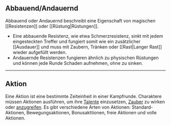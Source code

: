 ## Abbauend/Andauernd
Abbauend oder Andauernd beschreibt eine Eigenschaft von magischen [[Resistenzen]] oder [[Rüstung|Rüstungen]].

-   Eine abbauende Resistenz, wie etwa Schmerzresistenz, sinkt mit jedem eingesteckten Treffer und fungiert somit wie ein zusätzlicher [[Ausdauer]] und muss mit Zaubern, Tränken oder [[Rast|Langer Rast]] wieder aufgefüllt werden.
-   Andauernde Resistenzen fungieren ähnlich zu physischen Rüstungen und können jede Runde Schaden aufnehmen, ohne zu sinken.

---

## Aktion

Eine Aktion ist eine bestimmte Zeiteinheit in einer Kampfrunde. Charaktere müssen Aktionen ausführen, um ihre [Talente](https://jaegerstein.github.io/#Talente) einzusetzen, [Zauber](https://jaegerstein.github.io/#Magie) zu wirken oder [anzugreifen](https://jaegerstein.github.io/#Angriffe). Es gibt verschiedene Arten von Aktionen: Standard-Aktionen, Bewegungsaktionen, Bonusakttionen, freie Aktionen und volle Aktionen.